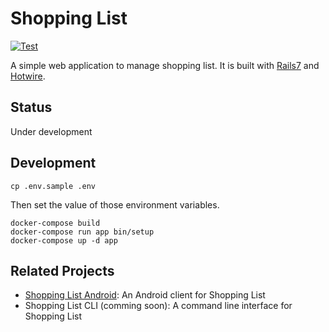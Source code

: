 # Shopping List

[![Test](https://github.com/hidakatsuya/shopping_list/actions/workflows/test.yml/badge.svg?branch=main)](https://github.com/hidakatsuya/shopping_list/actions/workflows/test.yml)

A simple web application to manage shopping list.
It is built with [Rails7](https://github.com/rails/rails) and [Hotwire](https://hotwired.dev/).

## Status

Under development

## Development

```
cp .env.sample .env
```

Then set the value of those environment variables.

```
docker-compose build
docker-compose run app bin/setup
docker-compose up -d app
```

## Related Projects

- [Shopping List Android](https://github.com/hidakatsuya/shopping_list-android): An Android client for Shopping List
- Shopping List CLI (comming soon): A command line interface for Shopping List
